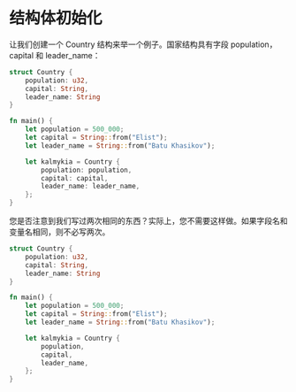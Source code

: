 # 结构体初始化

让我们创建一个 Country 结构来举一个例子。国家结构具有字段 population，capital 和 leader_name：

```rs
struct Country {
    population: u32,
    capital: String,
    leader_name: String
}

fn main() {
    let population = 500_000;
    let capital = String::from("Elist");
    let leader_name = String::from("Batu Khasikov");

    let kalmykia = Country {
        population: population,
        capital: capital,
        leader_name: leader_name,
    };
}
```

您是否注意到我们写过两次相同的东西？实际上，您不需要这样做。如果字段名和变量名相同，则不必写两次。

```rs
struct Country {
    population: u32,
    capital: String,
    leader_name: String
}

fn main() {
    let population = 500_000;
    let capital = String::from("Elist");
    let leader_name = String::from("Batu Khasikov");

    let kalmykia = Country {
        population,
        capital,
        leader_name,
    };
}
```
